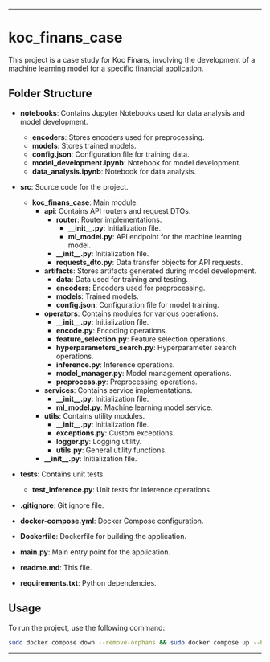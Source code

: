 
---

# koc_finans_case

This project is a case study for Koc Finans, involving the development of a machine learning model for a specific financial application.

## Folder Structure

- **notebooks**: Contains Jupyter Notebooks used for data analysis and model development.
  - **encoders**: Stores encoders used for preprocessing.
  - **models**: Stores trained models.
  - **config.json**: Configuration file for training data.
  - **model_development.ipynb**: Notebook for model development.
  - **data_analysis.ipynb**: Notebook for data analysis.
  
- **src**: Source code for the project.
  - **koc_finans_case**: Main module.
    - **api**: Contains API routers and request DTOs.
      - **router**: Router implementations.
        - **\_\_init\_\_.py**: Initialization file.
        - **ml_model.py**: API endpoint for the machine learning model.
      - **\_\_init\_\_.py**: Initialization file.
      - **requests_dto.py**: Data transfer objects for API requests.
    - **artifacts**: Stores artifacts generated during model development.
      - **data**: Data used for training and testing.
      - **encoders**: Encoders used for preprocessing.
      - **models**: Trained models.
      - **config.json**: Configuration file for model training.
    - **operators**: Contains modules for various operations.
      - **\_\_init\_\_.py**: Initialization file.
      - **encode.py**: Encoding operations.
      - **feature_selection.py**: Feature selection operations.
      - **hyperparameters_search.py**: Hyperparameter search operations.
      - **inference.py**: Inference operations.
      - **model_manager.py**: Model management operations.
      - **preprocess.py**: Preprocessing operations.
    - **services**: Contains service implementations.
      - **\_\_init\_\_.py**: Initialization file.
      - **ml_model.py**: Machine learning model service.
    - **utils**: Contains utility modules.
      - **\_\_init\_\_.py**: Initialization file.
      - **exceptions.py**: Custom exceptions.
      - **logger.py**: Logging utility.
      - **utils.py**: General utility functions.
    - **\_\_init\_\_.py**: Initialization file.

- **tests**: Contains unit tests.
  - **test_inference.py**: Unit tests for inference operations.

- **.gitignore**: Git ignore file.
- **docker-compose.yml**: Docker Compose configuration.
- **Dockerfile**: Dockerfile for building the application.
- **main.py**: Main entry point for the application.
- **readme.md**: This file.
- **requirements.txt**: Python dependencies.

## Usage

To run the project, use the following command:

```bash
sudo docker compose down --remove-orphans && sudo docker compose up --build
```

---

